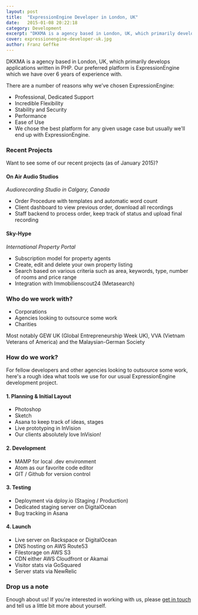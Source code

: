 ```yaml
---
layout: post
title:  "ExpressionEngine Developer in London, UK"
date:   2015-01-08 20:22:18
category: Development
excerpt: "DKKMA is a agency based in London, UK, which primarily develops applications written in PHP. Our preferred platform is ExpressionEngine which we have over 6 years of experience with."
cover: expressionengine-developer-uk.jpg
author: Franz Geffke
---
```


DKKMA is a agency based in London, UK, which primarily develops applications written in PHP. Our preferred platform is ExpressionEngine which we have over 6 years of experience with.

There are a number of reasons why we’ve chosen ExpressionEngine:

- Professional, Dedicated Support
- Incredible Flexibility
- Stability and Security
- Performance
- Ease of Use
- We chose the best platform for any given usage case but usually we'll end up with ExpressionEngine.

### Recent Projects
Want to see some of our recent projects (as of January 2015)?

#### On Air Audio Studios
_Audiorecording Studio in Calgary, Canada_

- Order Procedure with templates and automatic word count
- Client dashboard to view previous order, download all recordings
- Staff backend to process order, keep track of status and upload final recording

#### Sky-Hype
_International Property Portal_

- Subscription model for property agents
- Create, edit and delete your own property listing
- Search based on various criteria such as area, keywords, type, number of rooms and price range
- Integration with Immobilienscout24 (Metasearch)

### Who do we work with?

- Corporations
- Agencies looking to outsource some work
- Charities

Most notably GEW UK (Global Entrepreneurship Week UK), VVA (Vietnam Veterans of America) and the Malaysian-German Society

### How do we work?
For fellow developers and other agencies looking to outsource some work, here's a rough idea what tools we use for our usual ExpressionEngine development project.

#### 1. Planning & Initial Layout

- Photoshop
- Sketch
- Asana to keep track of ideas, stages
- Live prototyping in InVision
- Our clients absolutely love InVision!

#### 2. Development

- MAMP for local .dev environment
- Atom as our favorite code editor
- GIT / Github for version control

#### 3. Testing

- Deployment via dploy.io (Staging / Production)
- Dedicated staging server on DigitalOcean
- Bug tracking in Asana

#### 4. Launch

- Live server on Rackspace or DigitalOcean
- DNS hosting on AWS Route53
- Filestorage on AWS S3
- CDN either AWS Cloudfront or Akamai
- Visitor stats via GoSquared
- Server stats via NewRelic

### Drop us a note
Enough about us! If you're interested in working with us, please [get in touch][contact] and tell us a little bit more about yourself.

[contact]: https://www.dkkma.com/contact
